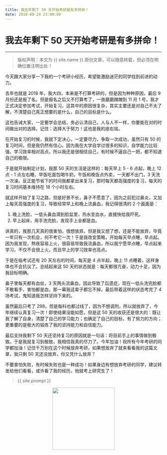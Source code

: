```yaml
---
title: 我去年剩下 50 天开始考研是有多拼命！
date: 2018-08-24 23:00:00
---
```

# 我去年剩下 50 天开始考研是有多拼命！
***
> 版权声明：本文为 {{ site.name }} 原创文章，可以随意转载，但必须在明确位置注明出处！

今天跟大家分享一下我的一个考研小经历，希望能激励迷茫的同学找到前进的动力。

去年也就是 2018 年，我大四，本来是不打算考研的，但是因为种种原因，最后 9 月份还是报了名。但是报名之后又不打算考了，一直磨磨蹭蹭到 11 月 1 号，我才正式决定参加考试，开始复习。这其中的原因很复杂，其实主要还是对自己不太了解，不清楚自己真正想要的是什么，自己的目标是什么。

这也告诫大家，一定要学会总结，务必认清自己，人与人不一样，你要能在对的时间做出对的选择。记住：选择大于努力！这也是我的座右铭。

在开始复习的时候，我就下定决心，一定要尽力，争取一次成功，虽然只有 50 的复习时间，但是我仍然有信心。因为我在大学自学过很多的知识，自学能力比较强，学习效率相对高点，所以我还是很相信自己，有时候不逼自己一把，都不知道自己的极限。

于是就开始制定计划，我那 50 天的生活是这样的：每天早上 5 - 6  点起，晚上 12 点 - 1 点左右睡，早饭吃面包喝牛奶，午饭和晚饭点外卖，一天都不出门，3 天洗一次澡。反正能节省下的时间我都拿出来复习，那时每天都高强度的复习，每天的复习时间基本维持在 18 个小时左右。

就这样开始了复习之路，但是好景不长，鼻子不愿意了，因为之前犯过鼻炎，又加上每天高强度的复习，导致经常早上和晚上流鼻血，我记得很清的 2 个画面是：

1. 晚上洗脸，一低头鼻血滴到脸盆里，热水变血水，直接快给我吓死。
2. 早上起床，用手洗完脸，发现手上全都是血。

讲真的，我那几天真的很害怕，很想放弃。但是我又想了想，还是不能放弃，毕竟一年只有一次机会，何不考它一次！于是我改变策略，开始每天早点睡，早点起。因为我发现，熬夜容易上火，很容易导致我流鼻血，所以我宁愿早点睡，早点起来学习，不仅不会很上火，而且早上的学习效率也高点。

于是在临考试还有 20 天左右的时间，每天是 4 点半起，晚上 11 点睡着，这样身体也不会抗议了。总结起来这 50 天的状态就是：每天都很亢奋，动力十足，因为我目标明确。

鼻子里每天都有血丝，3 天两头流鼻血，因此导致了后遗症，现在一低头洗完脸都不敢看手，害怕都是血，那一幕我这辈子都忘不掉。最后带着这样的状态考完了 4 场考试，鬼知道我怎样坚持下来的。

虽然最后只考了 298，但是每科也都过线了，因为不想调剂，所以就放弃了，今年继续认真复习一次！即使结果没能如愿，但是这 50 天的收获还是很大的：既让我了解了自身，清楚了自己的学习能力；也确定了自己的目标，有了努力的方向；更重要的是极大的锻炼了我的坚持能力和自信能力。

最后支持我剩下 50 天还坚持复习的原因就是一句话：将目前手上的事情做到极致。于是我就复习到极致，我相信我真的尽力了。今年加油！祝所有今年考研的同学都加油！记住千万别在这个时候放弃考研，如果想放弃了就来看看我的这篇文章，我只剩 50 天还没放弃，你又凭什么放弃？

不要害怕失败，有时候失败也是一种成功！如果身边有想放弃考研的同学，建议转发给他们看看，或许看了我的经历，他就考上研究生了！
> {{ site.prompt }}

<div  align="center">
<img src="{{ site.url }}/images/wechart.jpg" width = "200" height = "200"/>

